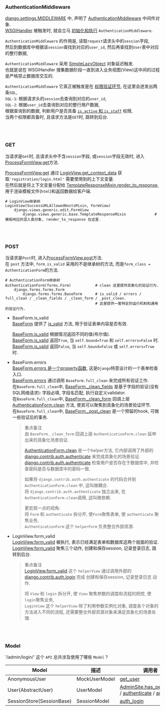  
&nbsp;  
### AuthenticationMiddleware   
[django.settings.MIDDLEWARE](../../../examples/myqueryset/myqueryset/settings.py#L54) 中, 
声明了 [AuthenticationMiddleware](../../../src/Django-3.0.8/django/contrib/auth/middleware.py#L16) 中间件对象.   
[WSGIHandler](../../../src/Django-3.0.8/django/core/handlers/wsgi.py#L133) 被触发时, 就会立马 [初始化和执行](../../../src/Django-3.0.8/django/core/handlers/base.py#L75) `AuthenticationMiddleware`.    

`AuthenticationMiddleware` 的作用是, 读取`request`请求头中的`session`字段,    
然后到数据库中根据该`session`查找到对应的`user_id`, 然后再查找到`User`表中对应的整行数据,    

`AuthenticationMiddleware` 采用 [SimpleLazyObject](../../../src/Django-3.0.8/django/contrib/auth/middleware.py#L24) 对象延迟触发.  
也就是说在 WSGIHandler 搜集数据阶段一直到进入业务视图(View)这中间的过程是严格禁止数据库交互的.  

`AuthenticationMiddleware` 它真正被触发是在 [权限验证环节](../../../src/Django-3.0.8/django/contrib/admin/sites.py#L381), 在这里会迸发出两条`SQL`,   
`SQL-1`: 根据请求头的`session`去查询到对应的`user_id`,    
`SQL-2`: 根据`user_id`去查询到对应的整行用户数据,    
根据查询到的数据, 判断用户是否具备 [`is_active` 和 `is_staff`](../../../src/Django-3.0.8/django/contrib/admin/sites.py#L189) 权限,  
当两个权限都具备时, 且请求方法是`GET`时, 跳转到后台.   


&nbsp;  
&nbsp;  
### GET
  
  当请求是`Get`时, 且请求头中不含`session`字段, 或`session`字段无效时, 进入[ProcessFormView.get](../../../src/Django-3.0.8/django/views/generic/edit.py#L131)方法.
  
  [ProcessFormView.get](../../../src/Django-3.0.8/django/views/generic/edit.py#L129) 通过 [LoginView.get_context_data](../../../src/Django-3.0.8/django/contrib/auth/views.py#L107) 获取`'registration/login.html'` 需要使用到的上下文变量.   
  在然后就是将上下文变量分配给 [TemplateResponseMixin.render_to_response](../../../src/Django-3.0.8/django/views/generic/base.py#L140), 用于渲染模板文件(`html`)和返回数据给客户端.
  
  ```shell
  # LoginView继承树
  LoginView(SuccessURLAllowedHostsMixin, FormView)
      django.views.generic.edit.FormView
          django.views.generic.base.TemplateResponseMixin             # 模板响应的混入类对象, render_to_response 在这里.
  ```    


&nbsp;  
&nbsp;  
### POST   

当请求是`Post`时, 进入[ProcessFormView.post](../../../src/Django-3.0.8/django/views/generic/edit.py#L135)方法.   
在 `post` 方法中, `form.is_valid` 采用的不是继承树的方法, 而是`form_class = AuthenticationForm`的方法.

```shell
# AuthenticationForm继承树
AuthenticationForm(forms.Form)           # clean 这里提供具象化的验证行为.
    django.forms.forms.Form
        django.forms.forms.BaseForm      # is_valid / errors / full_clean / _clean_fields / _clean_form / _post_clean.
                                         # 这里提供一套特定的运行机制和通用的验证行为.
```    

- BaseForm.is_valid  
  [BaseForm](../../../src/Django-3.0.8/django/forms/forms.py#L57) 提供了 [is_valid](../../../src/Django-3.0.8/django/forms/forms.py#L178) 方法, 用于验证表单内容是否有效. 
  
  [BaseForm.is_valid](../../../src/Django-3.0.8/django/forms/forms.py#L178) 根据情况返回不同的值(布尔值).  
  [BaseForm.is_valid](../../../src/Django-3.0.8/django/forms/forms.py#L178) 返回`True`,  当 `self.bound=True` 和 `self.errors=False` 时.    
  [BaseForm.is_valid](../../../src/Django-3.0.8/django/forms/forms.py#L178) 返回`False`, 当 `self.bound=False` 或 `self.errors=True` 时.    

- BaseForm.errors  
  [BaseForm.errors 是一个property函数](../../../src/Django-3.0.8/django/forms/forms.py#L172), 这是`Django`特意设计的一个表单检查入口.    
  [BaseForm.errors](../../../src/Django-3.0.8/django/forms/forms.py#L172) 通过调用 `BaseForm.full_clean` 来完成所有验证工作.     
  在`BaseForm.full_clean`中, [BaseForm._clean_fields](../../../src/Django-3.0.8/django/forms/forms.py#L386) 是基于字段的验证(没有SQL网络请求): 字段必填, 字段名匹配, 执行自定义validator.   
  在`BaseForm.full_clean`中, [BaseForm._clean_form](.../../../src/Django-3.0.8/django/forms/forms.py#L423) 回调上层 [AuthenticationForm.clean](../../../src/Django-3.0.8/django/contrib/auth/forms.py#L214) 方法, 使其可以聚焦到具象化的场景验证环节.   
  在`BaseForm.full_clean`中, [BaseForm._post_clean]((../../../src/Django-3.0.8/django/forms/forms.py#L432)) 是一个预留的hook, 可做一些验证后的事务.  
  
  > 重点备注  
  > 由 `BaseForm._clean_form` 回调上层 `AuthenticationForm.clean` 延申出来的具象化场景验证.
  >  
  > [AuthenticationForm.clean](../../../src/Django-3.0.8/django/contrib/auth/forms.py#L214) 是一个helper方法, 它内部调用了外部的 [django.contrib.auth.authenticate](../../../src/Django-3.0.8/django/contrib/auth/__init__.py#L66) 来完成具象化的场景验证.   
  > [django.contrib.auth.authenticate](../../../src/Django-3.0.8/django/contrib/auth/__init__.py#L66) 检查用户是否存在于数据库中, 并检查密码是否与数据库中的密码一致.   
  > 
  > 如果将 `django.contrib.auth.authenticate` 的代码合并到 `AuthenticationForm.clean` 中, 这叫做耦合.    
  > 将 `django.contrib.auth.authenticate` 独立出来, 在`AuthenticationForm.clean`调用, 这叫做依赖.  
  >   
  > 更宏观一点的视角:    
  > 将 `Form` 和 `authenticate` 拆分开, 使`Form`聚焦表单, 使 `authenticate` 聚焦业务,   
  > `AuthenticationForm` 这个 `helperForm` 负责整合外部资源.  

- LoginView.form_valid  
  [LoginView.form_valid](../../../src/Django-3.0.8/django/contrib/auth/views.py#L101) 被执行, 表示已经满足表单和数据库这两个层面的验证.  
  [LoginView.form_valid](../../../src/Django-3.0.8/django/contrib/auth/views.py#L101) 聚焦三个动作, 创建和保存session, 记录登录日志, 跳转到后台.   

  > 重点备注  
  > [LoginView.form_valid](../../../src/Django-3.0.8/django/contrib/auth/views.py#L101) 这个 `helperView` 通过调用外部的 [django.contrib.auth.login](../../../src/Django-3.0.8/django/contrib/auth/__init__.py#L93) 完成 创建和保存session, 记录登录日志 动作.  
  > 
  > 将 `View` 和 `login` 拆分开, 使 `View` 聚焦参数的调度和流程的把控, 使`login`聚焦业务,    
  > `LoginView` 这个 `helperView` 除了利用参数实例化对象, 调度各个对象的方法进入不同的流程, 还需要整合外部资源对象来满足具象化的场景处理.   


&nbsp;  
&nbsp;  
### Model

'/admin/login/' 这个 `API` 总共涉及使用了哪些 `Model` ?

|Model|描述|调用者|
|---|---|---|
|AnonymousUser| MockUserModel | [get_user](../../../src/Django-3.0.8/django/contrib/auth/middleware.py#L10) |
|User(AbstractUser)| UserModel | [AdminSite.has_permission](../../../src/Django-3.0.8/django/contrib/admin/sites.py#L381) / [authenticate](../../../src/Django-3.0.8/django/contrib/auth/__init__.py#L66) / [auth_login](../../../src/Django-3.0.8/django/contrib/auth/__init__.py#L93) |
|SessionStore(SessionBase)| SessionModel | [auth_login](../../../src/Django-3.0.8/django/contrib/auth/__init__.py#L93) |

